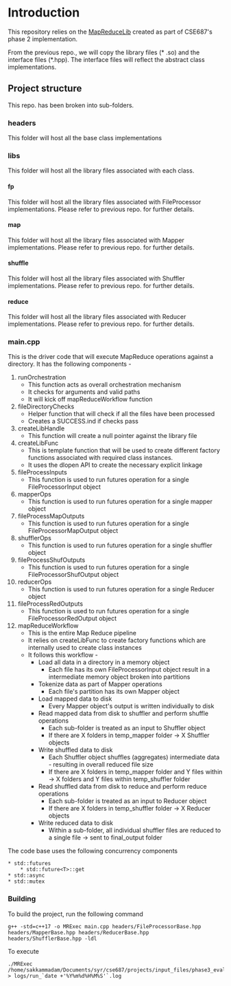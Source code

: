 # Introduction

This repository relies on the [MapReduceLib](https://github.com/sakkammadam/MapReduceLib) created as part of
CSE687's phase 2 implementation.

From the previous repo., we will copy the library files (* .so) and the interface files (*.hpp). The interface files
will reflect the abstract class implementations.

## Project structure

This repo. has been broken into sub-folders.

### headers

This folder will host all the base class implementations

### libs

This folder will host all the library files associated with each class.

#### fp

This folder will host all the library files associated with FileProcessor implementations.
Please refer to previous repo. for further details.

#### map

This folder will host all the library files associated with Mapper implementations.
Please refer to previous repo. for further details.

#### shuffle

This folder will host all the library files associated with Shuffler implementations.
Please refer to previous repo. for further details.

#### reduce

This folder will host all the library files associated with Reducer implementations.
Please refer to previous repo. for further details.

### main.cpp

This is the driver code that will execute MapReduce operations against a directory.
It has the following components -

1) runOrchestration
    * This function acts as overall orchestration mechanism
    * It checks for arguments and valid paths
    * It will kick off mapReduceWorkflow function
2) fileDirectoryChecks
    * Helper function that will check if all the files have been processed
    * Creates a SUCCESS.ind if checks pass
3) createLibHandle
    * This function will create a null pointer against the library file
4) createLibFunc
    * This is template function that will be used to create different factory functions associated with required class instances.
    * It uses the dlopen API to create the necessary explicit linkage
5) fileProcessInputs
    * This function is used to run futures operation for a single FileProcessorInput object
6) mapperOps
    * This function is used to run futures operation for a single mapper object
7) fileProcessMapOutputs
    * This function is used to run futures operation for a single FileProcessorMapOutput object
8) shufflerOps
    * This function is used to run futures operation for a single shuffler object
9) fileProcessShufOutputs
    * This function is used to run futures operation for a single FileProcessorShufOutput object
10) reducerOps
    * This function is used to run futures operation for a single Reducer object
11) fileProcessRedOutputs
    * This function is used to run futures operation for a single FileProcessorRedOutput object
12) mapReduceWorkflow
    * This is the entire Map Reduce pipeline
    * It relies on createLibFunc to create factory functions which are internally used to create class instances
    * It follows this workflow -
        * Load all data in a directory in a memory object
          * Each file has its own FileProcessorInput object result in a intermediate memory object broken into partitions
        * Tokenize data as part of Mapper operations
          * Each file's partition has its own Mapper object
        * Load mapped data to disk
          * Every Mapper object's output is written individually to disk
        * Read mapped data from disk to shuffler and perform shuffle operations
          * Each sub-folder is treated as an input to Shuffler object
          * If there are X folders in temp_mapper folder -> X Shuffler objects
        * Write shuffled data to disk
          * Each Shuffler object shuffles (aggregates) intermediate data - resulting in overall reduced file size
          * If there are X folders in temp_mapper folder and Y files within -> X folders and Y files within temp_shuffler folder
        * Read shuffled data from disk to reduce and perform reduce operations
          * Each sub-folder is treated as an input to Reducer object
          * If there are X folders in temp_shuffler folder -> X Reducer objects
        * Write reduced data to disk
          * Within a sub-folder, all individual shuffler files are reduced to a single file -> sent to final_output folder

The code base uses the following concurrency components 

    * std::futures
        * std::future<T>::get
    * std::async
    * std::mutex

    
### Building

To build the project, run the following command

    g++ -std=c++17 -o MRExec main.cpp headers/FileProcessorBase.hpp headers/MapperBase.hpp headers/ReducerBase.hpp headers/ShufflerBase.hpp -ldl

To execute 

    ./MRExec /home/sakkammadam/Documents/syr/cse687/projects/input_files/phase3_eval > logs/run_`date +'%Y%m%d%H%M%S'`.log